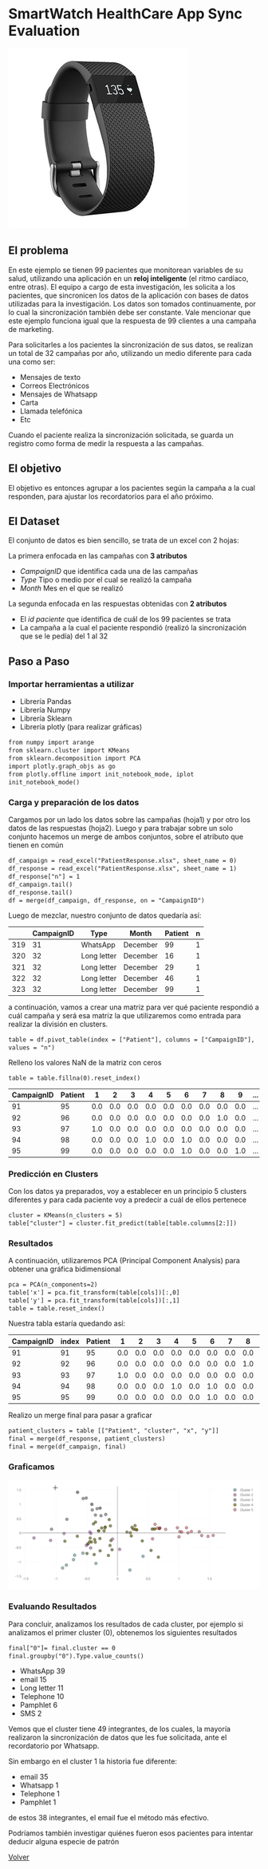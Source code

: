# SmartWatch HealthCare App Sync Evaluation

![](./images/wa.jpg)

##  El problema

En este ejemplo se tienen 99 pacientes que monitorean variables de su salud, utilizando una aplicación en un **reloj inteligente** (el ritmo cardíaco, entre otras). El equipo a cargo de esta investigación, les solicita a los pacientes, que sincronicen los datos de la aplicación con bases de datos utilizadas para la investigación. Los datos son tomados continuamente, por lo cual la sincronización también debe ser constante. Vale mencionar que este ejemplo funciona igual que la respuesta de 99 clientes a una campaña de marketing.

Para solicitarles a los pacientes la sincronización de sus datos, se realizan un total de 32 campañas por año, utilizando un medio diferente para cada una como ser:
- Mensajes de texto
- Correos Electrónicos
- Mensajes de Whatsapp
- Carta
- Llamada telefónica
- Etc

Cuando el paciente realiza la sincronización solicitada, se guarda un registro como forma de medir la respuesta a las campañas.

##  El objetivo

El objetivo es entonces agrupar a los pacientes según la campaña a la cual responden, para ajustar los recordatorios para el año próximo.

##  El Dataset

El conjunto de datos es bien sencillo, se trata de un excel con 2 hojas:

La primera enfocada en las campañas con **3 atributos**

- *CampaignID* que identifica cada una de las campañas
- *Type* Tipo o medio por el cual se realizó la campaña
- *Month* Mes en el que se realizó

La segunda enfocada en las respuestas obtenidas con **2 atributos**

- El *id paciente* que identifica de cuál de los 99 pacientes se trata
- La campaña a la cual el paciente respondió (realizó la sincronización que se le pedía) del 1 al 32

##  Paso a Paso

###  Importar herramientas a utilizar

- Librería Pandas
- Librería Numpy
- Librería Sklearn
- Librería plotly (para realizar gráficas)

```from pandas import read_excel, merge
from numpy import arange
from sklearn.cluster import KMeans
from sklearn.decomposition import PCA
import plotly.graph_objs as go
from plotly.offline import init_notebook_mode, iplot
init_notebook_mode()
```

###  Carga y preparación de los datos

Cargamos por un lado los datos sobre las campañas (hoja1) y por otro los datos de las respuestas (hoja2).
Luego y para trabajar sobre un solo conjunto hacemos un merge de ambos conjuntos, sobre el atributo que tienen en común

```
df_campaign = read_excel("PatientResponse.xlsx", sheet_name = 0)
df_response = read_excel("PatientResponse.xlsx", sheet_name = 1)
df_response["n"] = 1
df_campaign.tail()
df_response.tail()
df = merge(df_campaign, df_response, on = "CampaignID")
```

Luego de mezclar, nuestro conjunto de datos quedaría así:

|  | CampaignID | Type | Month  | Patient |  n |
|------------|------|-------------|----------|----|---|
| 319        | 31   | WhatsApp    | December | 99 | 1 |
| 320        | 32   | Long letter | December | 16 | 1 |
| 321        | 32   | Long letter | December | 29 | 1 |
| 322        | 32   | Long letter | December | 46 | 1 |
| 323        | 32   | Long letter | December | 99 | 1 |

a continuación, vamos a crear una matriz para ver qué paciente respondió a cuál campaña y será esa matriz la que utilizaremos como entrada para realizar la división en clusters.

```
table = df.pivot_table(index = ["Patient"], columns = ["CampaignID"], values = "n")
```

Relleno los valores NaN de la matriz con ceros
```
table = table.fillna(0).reset_index()
```

| CampaignID | Patient | 1   | 2   | 3   | 4   | 5   | 6   | 7   | 8   | 9   | ... | 23  | 24  | 25  | 26  | 27  | 28  | 29  | 30  | 31  | 32  |
|------------|---------|-----|-----|-----|-----|-----|-----|-----|-----|-----|-----|-----|-----|-----|-----|-----|-----|-----|-----|-----|-----|
| 91         | 95      | 0.0 | 0.0 | 0.0 | 0.0 | 0.0 | 0.0 | 0.0 | 0.0 | 0.0 | ... | 0.0 | 0.0 | 1.0 | 0.0 | 0.0 | 0.0 | 0.0 | 1.0 | 0.0 | 0.0 |
| 92         | 96      | 0.0 | 0.0 | 0.0 | 0.0 | 0.0 | 0.0 | 0.0 | 1.0 | 0.0 | ... | 0.0 | 0.0 | 0.0 | 0.0 | 0.0 | 0.0 | 0.0 | 1.0 | 1.0 | 0.0 |
| 93         | 97      | 1.0 | 0.0 | 0.0 | 0.0 | 0.0 | 0.0 | 0.0 | 0.0 | 0.0 | ... | 0.0 | 0.0 | 0.0 | 0.0 | 0.0 | 0.0 | 0.0 | 0.0 | 1.0 | 0.0 |
| 94         | 98      | 0.0 | 0.0 | 0.0 | 1.0 | 0.0 | 1.0 | 0.0 | 0.0 | 0.0 | ... | 0.0 | 0.0 | 0.0 | 0.0 | 1.0 | 0.0 | 0.0 | 0.0 | 0.0 | 0.0 |
| 95         | 99      | 0.0 | 0.0 | 0.0 | 0.0 | 0.0 | 1.0 | 0.0 | 0.0 | 1.0 | ... | 0.0 | 0.0 | 0.0 | 0.0 | 0.0 | 0.0 | 0.0 | 0.0 | 1.0 | 1.0 |

###  Predicción en Clusters

Con los datos ya preparados, voy a establecer en un principio 5 clusters diferentes y para cada paciente voy a predecir a cuál de ellos pertenece

```
cluster = KMeans(n_clusters = 5)
table["cluster"] = cluster.fit_predict(table[table.columns[2:]])
```

###  Resultados

A continuación, utilizaremos PCA (Principal Component Analysis) para obtener una gráfica bidimensional

```
pca = PCA(n_components=2)
table['x'] = pca.fit_transform(table[cols])[:,0]
table['y'] = pca.fit_transform(table[cols])[:,1]
table = table.reset_index()
```

Nuestra tabla estaría quedando así:

| CampaignID | index | Patient | 1   | 2   | 3   | 4   | 5   | 6   | 7   | 8   | ... | 26  | 27  | 28  | 29  | 30  | 31  | 32  | cluster | x         | y         |
|------------|-------|---------|-----|-----|-----|-----|-----|-----|-----|-----|-----|-----|-----|-----|-----|-----|-----|-----|---------|-----------|-----------|
| 91         | 91    | 95      | 0.0 | 0.0 | 0.0 | 0.0 | 0.0 | 0.0 | 0.0 | 0.0 | ... | 0.0 | 0.0 | 0.0 | 0.0 | 1.0 | 0.0 | 0.0 | 0       | -0.121409 | -0.437478 |
| 92         | 92    | 96      | 0.0 | 0.0 | 0.0 | 0.0 | 0.0 | 0.0 | 0.0 | 1.0 | ... | 0.0 | 0.0 | 0.0 | 0.0 | 1.0 | 1.0 | 0.0 | 4       | 0.666059  | -0.843051 |
| 93         | 93    | 97      | 1.0 | 0.0 | 0.0 | 0.0 | 0.0 | 0.0 | 0.0 | 0.0 | ... | 0.0 | 0.0 | 0.0 | 0.0 | 0.0 | 1.0 | 0.0 | 3       | -0.474608 | -0.368972 |
| 94         | 94    | 98      | 0.0 | 0.0 | 0.0 | 1.0 | 0.0 | 1.0 | 0.0 | 0.0 | ... | 0.0 | 1.0 | 0.0 | 0.0 | 0.0 | 0.0 | 0.0 | 3       | -0.485692 | -0.393428 |
| 95         | 95    | 99      | 0.0 | 0.0 | 0.0 | 0.0 | 0.0 | 1.0 | 0.0 | 0.0 | ... | 0.0 | 0.0 | 0.0 | 0.0 | 0.0 | 1.0 | 1.0 | 0       | -0.831590 | -1.119408 |


Realizo un merge final para pasar a graficar
```
patient_clusters = table [["Patient", "cluster", "x", "y"]]
final = merge(df_response, patient_clusters)
final = merge(df_campaign, final)
```

### Graficamos

![](./images/sca.png)

###  Evaluando Resultados

Para concluir, analizamos los resultados de cada cluster, por ejemplo si analizamos el primer cluster (0), obtenemos los siguientes resultados

```
final["0"]= final.cluster == 0
final.groupby("0").Type.value_counts()
```

- WhatsApp 39
- email 15
- Long letter 11
- Telephone 10
- Pamphlet 6
- SMS 2


Vemos que el cluster tiene 49 integrantes, de los cuales, la mayoría realizaron la sincronización de datos que les fue solicitada, ante el recordatorio por Whatsapp.

Sin embargo en el cluster 1 la historia fue diferente:

- email 35
- Whatsapp 1
- Telephone 1
- Pamphlet 1

de estos 38 integrantes, el email fue el método más efectivo.

Podríamos también investigar quiénes fueron esos pacientes para intentar deducir alguna especie de patrón




[Volver](./../README.md)
